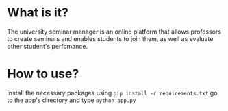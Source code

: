 # What is it?
The university seminar manager is an online platform that allows professors to create seminars and enables students to join them, as well as evaluate other student's perfomance. 

# How to use?
Install the necessary packages using ``` pip install -r requirements.txt ``` go to the app's directory and type ``` python app.py ```
